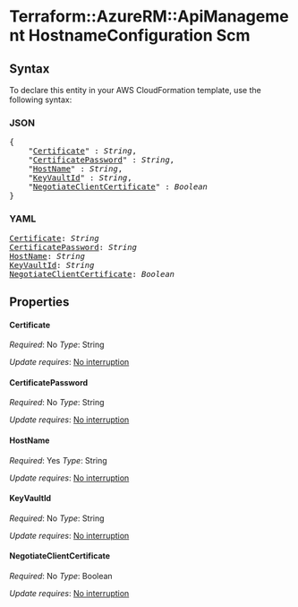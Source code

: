 # Terraform::AzureRM::ApiManagement HostnameConfiguration Scm

## Syntax

To declare this entity in your AWS CloudFormation template, use the following syntax:

### JSON

<pre>
{
    "<a href="#certificate" title="Certificate">Certificate</a>" : <i>String</i>,
    "<a href="#certificatepassword" title="CertificatePassword">CertificatePassword</a>" : <i>String</i>,
    "<a href="#hostname" title="HostName">HostName</a>" : <i>String</i>,
    "<a href="#keyvaultid" title="KeyVaultId">KeyVaultId</a>" : <i>String</i>,
    "<a href="#negotiateclientcertificate" title="NegotiateClientCertificate">NegotiateClientCertificate</a>" : <i>Boolean</i>
}
</pre>

### YAML

<pre>
<a href="#certificate" title="Certificate">Certificate</a>: <i>String</i>
<a href="#certificatepassword" title="CertificatePassword">CertificatePassword</a>: <i>String</i>
<a href="#hostname" title="HostName">HostName</a>: <i>String</i>
<a href="#keyvaultid" title="KeyVaultId">KeyVaultId</a>: <i>String</i>
<a href="#negotiateclientcertificate" title="NegotiateClientCertificate">NegotiateClientCertificate</a>: <i>Boolean</i>
</pre>

## Properties

#### Certificate

_Required_: No
_Type_: String

_Update requires_: [No interruption](https://docs.aws.amazon.com/AWSCloudFormation/latest/UserGuide/using-cfn-updating-stacks-update-behaviors.html#update-no-interrupt)

#### CertificatePassword

_Required_: No
_Type_: String

_Update requires_: [No interruption](https://docs.aws.amazon.com/AWSCloudFormation/latest/UserGuide/using-cfn-updating-stacks-update-behaviors.html#update-no-interrupt)

#### HostName

_Required_: Yes
_Type_: String

_Update requires_: [No interruption](https://docs.aws.amazon.com/AWSCloudFormation/latest/UserGuide/using-cfn-updating-stacks-update-behaviors.html#update-no-interrupt)

#### KeyVaultId

_Required_: No
_Type_: String

_Update requires_: [No interruption](https://docs.aws.amazon.com/AWSCloudFormation/latest/UserGuide/using-cfn-updating-stacks-update-behaviors.html#update-no-interrupt)

#### NegotiateClientCertificate

_Required_: No
_Type_: Boolean

_Update requires_: [No interruption](https://docs.aws.amazon.com/AWSCloudFormation/latest/UserGuide/using-cfn-updating-stacks-update-behaviors.html#update-no-interrupt)

